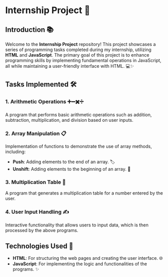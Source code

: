 # Internship Project 🚀

## Introduction 📚

Welcome to the **Internship Project** repository! This project showcases a series of programming tasks completed during my internship, utilizing **HTML** and **JavaScript**. The primary goal of this project is to enhance programming skills by implementing fundamental operations in JavaScript, all while maintaining a user-friendly interface with HTML. 💻✨

## Tasks Implemented 🛠️

### 1. Arithmetic Operations ➕➖✖️➗  
A program that performs basic arithmetic operations such as addition, subtraction, multiplication, and division based on user inputs.

### 2. Array Manipulation 📋  
Implementation of functions to demonstrate the use of array methods, including:  
- **Push**: Adding elements to the end of an array. 🏷️  
- **Unshift**: Adding elements to the beginning of an array. 🛒  

### 3. Multiplication Table 🧮  
A program that generates a multiplication table for a number entered by the user.

### 4. User Input Handling ✍️  
Interactive functionality that allows users to input data, which is then processed by the above programs.

## Technologies Used 🔧

- **HTML**: For structuring the web pages and creating the user interface. 🌐  
- **JavaScript**: For implementing the logic and functionalities of the programs. ✨  

